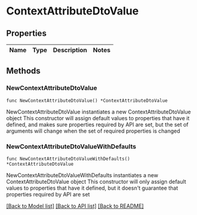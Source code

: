 # ContextAttributeDtoValue

## Properties

Name | Type | Description | Notes
------------ | ------------- | ------------- | -------------

## Methods

### NewContextAttributeDtoValue

`func NewContextAttributeDtoValue() *ContextAttributeDtoValue`

NewContextAttributeDtoValue instantiates a new ContextAttributeDtoValue object
This constructor will assign default values to properties that have it defined,
and makes sure properties required by API are set, but the set of arguments
will change when the set of required properties is changed

### NewContextAttributeDtoValueWithDefaults

`func NewContextAttributeDtoValueWithDefaults() *ContextAttributeDtoValue`

NewContextAttributeDtoValueWithDefaults instantiates a new ContextAttributeDtoValue object
This constructor will only assign default values to properties that have it defined,
but it doesn't guarantee that properties required by API are set


[[Back to Model list]](../README.md#documentation-for-models) [[Back to API list]](../README.md#documentation-for-api-endpoints) [[Back to README]](../README.md)


